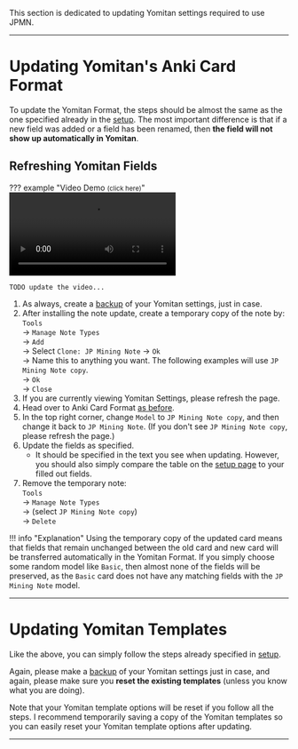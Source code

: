 This section is dedicated to updating Yomitan settings required to use JPMN.


---


# Updating Yomitan's Anki Card Format

To update the Yomitan Format, the steps should be almost the same as the
one specified already in the [setup](setupyomitan.md#yomitan-fields).
The most important difference is that if a new field was added or a field has been renamed,
then **the field will not show up automatically in Yomitan**.


## Refreshing Yomitan Fields

??? example "Video Demo <small>(click here)</small>"
    ![type:video](assets/updating/updating_yomitan_fields.mp4)

    TODO update the video...

1. As always, create a [backup](faq.md#how-do-i-backup-yomitan-settings)
    of your Yomitan settings, just in case.
1. After installing the note update, create a temporary copy of the note by: <br>
    `Tools` <br>
    →  `Manage Note Types` <br>
    →  `Add` <br>
    →  Select `Clone: JP Mining Note` →  `Ok` <br>
    →  Name this to anything you want. The following examples will use `JP Mining Note copy`. <br>
    →  `Ok`<br>
    →  `Close`
1. If you are currently viewing Yomitan Settings, please refresh the page.
1. Head over to Anki Card Format [as before](setupyomitan.md#yomitan-fields).
1. In the top right corner, change `Model` to `JP Mining Note copy`,
    and then change it back to `JP Mining Note`.
    (If you don't see `JP Mining Note copy`, please refresh the page.)
1. Update the fields as specified.
    - It should be specified in the text you see when updating.
        However, you should also simply compare the table on the
        [setup page](setupyomitan.md#yomitan-fields) to your filled out fields.
1. Remove the temporary note: <br>
    `Tools` <br>
    →  `Manage Note Types` <br>
    →  (select `JP Mining Note copy`) <br>
    →  `Delete`

!!! info "Explanation"
    Using the temporary copy of the updated card
    means that fields that remain unchanged between the old card and new card
    will be transferred automatically in the Yomitan Format.
    If you simply choose some random model like `Basic`,
    then almost none of the fields will be preserved, as the `Basic` card
    does not have any matching fields with the `JP Mining Note` model.

---


# Updating Yomitan Templates
Like the above, you can simply follow the steps already specified in [setup](setupyomitan.md#yomitan-templates).

Again, please make a [backup](faq.md#how-do-i-backup-yomitan-settings)
of your Yomitan settings just in case,
and again, please make sure you **reset the existing templates** (unless you know what you are doing).

Note that your Yomitan template options will be reset if you follow all the steps.
I recommend temporarily saving a copy of the Yomitan templates so you can easily
reset your Yomitan template options after updating.


---
